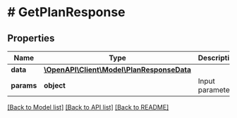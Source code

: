# # GetPlanResponse

## Properties

Name | Type | Description | Notes
------------ | ------------- | ------------- | -------------
**data** | [**\OpenAPI\Client\Model\PlanResponseData**](PlanResponseData.md) |  |
**params** | **object** | Input parameters |

[[Back to Model list]](../../README.md#models) [[Back to API list]](../../README.md#endpoints) [[Back to README]](../../README.md)

